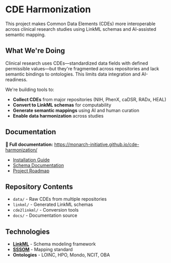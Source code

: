 # CDE Harmonization

This project makes Common Data Elements (CDEs) more interoperable across clinical research studies using LinkML schemas and AI-assisted semantic mapping.

## What We're Doing

Clinical research uses CDEs—standardized data fields with defined permissible values—but they're fragmented across repositories and lack semantic bindings to ontologies. This limits data integration and AI-readiness.

We're building tools to:
- **Collect CDEs** from major repositories (NIH, PhenX, caDSR, RADx, HEAL)
- **Convert to LinkML schemas** for computability
- **Generate semantic mappings** using AI and human curation
- **Enable data harmonization** across studies

## Documentation

**📖 Full documentation:** https://monarch-initiative.github.io/cde-harmonization/

- [Installation Guide](https://monarch-initiative.github.io/cde-harmonization/intro/installation.html)
- [Schema Documentation](https://monarch-initiative.github.io/cde-harmonization/schemas/index.html)
- [Project Roadmap](https://monarch-initiative.github.io/cde-harmonization/roadmap.html)

## Repository Contents

- `data/` - Raw CDEs from multiple repositories
- `linkml/` - Generated LinkML schemas
- `cde2linkml/` - Conversion tools
- `docs/` - Documentation source

## Technologies

- **[LinkML](https://linkml.io)** - Schema modeling framework
- **[SSSOM](https://github.com/mapping-commons/sssom)** - Mapping standard
- **Ontologies** - LOINC, HPO, Mondo, NCIT, OBA
